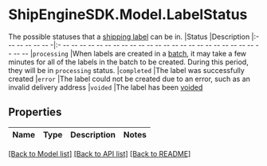 # ShipEngineSDK.Model.LabelStatus
The possible statuses that a [shipping label](https://www.shipengine.com/docs/labels/create-a-label/) can be in.  |Status       |Description |:- -- -- -- -- -- -|:- -- -- -- -- -- -- -- -- -- -- -- -- -- -- -- -- -- -- -- -- -- -- -- -- -- -- |`processing` |When labels are created in a [batch](https://www.shipengine.com/docs/labels/bulk/), it may take a few minutes for all of the labels in the batch to be created.  During this period, they will be in `processing` status. |`completed`  |The label was successfully created |`error`      |The label could not be created due to an error, such as an invalid delivery address |`voided`     |The label has been [voided](https://www.shipengine.com/docs/labels/voiding/) 

## Properties

Name | Type | Description | Notes
------------ | ------------- | ------------- | -------------

[[Back to Model list]](../../README.md#documentation-for-models) [[Back to API list]](../../README.md#documentation-for-api-endpoints) [[Back to README]](../../README.md)

